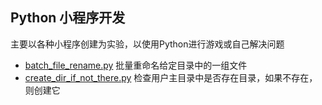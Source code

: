 ## Python 小程序开发
主要以各种小程序创建为实验，以使用Python进行游戏或自己解决问题

- [batch_file_rename.py](https://gitee.com/icloud-iot/python/blob/master/python%20%E5%B0%8F%E7%A8%8B%E5%BA%8F%E5%BC%80%E5%8F%91/batch_file_rename.py) 批量重命名给定目录中的一组文件
- [create_dir_if_not_there.py](https://gitee.com/icloud-iot/python/blob/master/python%20%E5%B0%8F%E7%A8%8B%E5%BA%8F%E5%BC%80%E5%8F%91/create_dir_if_not_there.py) 检查用户主目录中是否存在目录，如果不存在，则创建它
